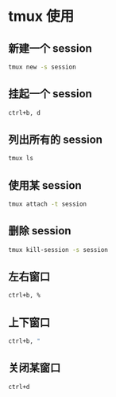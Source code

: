 # tmux 使用

## 新建一个 session

```bash
tmux new -s session
```

## 挂起一个 session

```bash
ctrl+b, d
```

## 列出所有的 session

```bash
tmux ls
```

## 使用某 session

```bash
tmux attach -t session
```


## 删除 session

```bash
tmux kill-session -s session
```

## 左右窗口

```bash
ctrl+b, %
```

## 上下窗口

```bash
ctrl+b, "
```

## 关闭某窗口

```bash
ctrl+d
```
